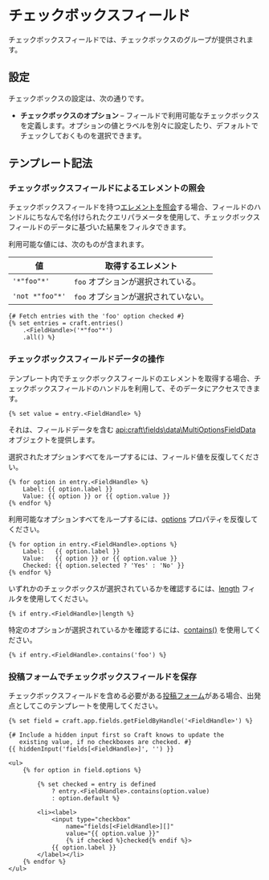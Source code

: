 # チェックボックスフィールド

チェックボックスフィールドでは、チェックボックスのグループが提供されます。

## 設定

チェックボックスの設定は、次の通りです。

* **チェックボックスのオプション** – フィールドで利用可能なチェックボックスを定義します。オプションの値とラベルを別々に設定したり、デフォルトでチェックしておくものを選択できます。

## テンプレート記法

### チェックボックスフィールドによるエレメントの照会

チェックボックスフィールドを持つ[エレメントを照会](dev/element-queries/README.md)する場合、フィールドのハンドルにちなんで名付けられたクエリパラメータを使用して、チェックボックスフィールドのデータに基づいた結果をフィルタできます。

利用可能な値には、次のものが含まれます。

| 値               | 取得するエレメント             |
| --------------- | --------------------- |
| `'*"foo"*'`     | `foo` オプションが選択されている。  |
| `'not *"foo"*'` | `foo` オプションが選択されていない。 |

```twig
{# Fetch entries with the 'foo' option checked #}
{% set entries = craft.entries()
    .<FieldHandle>('*"foo"*')
    .all() %}
```

### チェックボックスフィールドデータの操作

テンプレート内でチェックボックスフィールドのエレメントを取得する場合、チェックボックスフィールドのハンドルを利用して、そのデータにアクセスできます。

```twig
{% set value = entry.<FieldHandle> %}
```

それは、フィールドデータを含む <api:craft\fields\data\MultiOptionsFieldData> オブジェクトを提供します。

選択されたオプションすべてをループするには、フィールド値を反復してください。

```twig
{% for option in entry.<FieldHandle> %}
    Label: {{ option.label }}
    Value: {{ option }} or {{ option.value }}
{% endfor %}
```

利用可能なオプションすべてをループするには、[options](api:craft\fields\data\MultiOptionsFieldData::getOptions()) プロパティを反復してください。

```twig
{% for option in entry.<FieldHandle>.options %}
    Label:   {{ option.label }}
    Value:   {{ option }} or {{ option.value }}
    Checked: {{ option.selected ? 'Yes' : 'No' }}
{% endfor %}
```

いずれかのチェックボックスが選択されているかを確認するには、[length](https://twig.symfony.com/doc/2.x/filters/length.html) フィルタを使用してください。

```twig
{% if entry.<FieldHandle>|length %}
```

特定のオプションが選択されているかを確認するには、[contains()](api:craft\fields\data\MultiOptionsFieldData::contains()) を使用してください。

```twig
{% if entry.<FieldHandle>.contains('foo') %}
```

### 投稿フォームでチェックボックスフィールドを保存

チェックボックスフィールドを含める必要がある[投稿フォーム](dev/examples/entry-form.md)がある場合、出発点としてこのテンプレートを使用してください。

```twig
{% set field = craft.app.fields.getFieldByHandle('<FieldHandle>') %}

{# Include a hidden input first so Craft knows to update the
   existing value, if no checkboxes are checked. #}
{{ hiddenInput('fields[<FieldHandle>]', '') }}

<ul>
    {% for option in field.options %}

        {% set checked = entry is defined
            ? entry.<FieldHandle>.contains(option.value)
            : option.default %}

        <li><label>
            <input type="checkbox"
                name="fields[<FieldHandle>][]"
                value="{{ option.value }}"
                {% if checked %}checked{% endif %}>
            {{ option.label }}
        </label></li>
    {% endfor %}
</ul>
```
